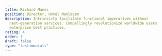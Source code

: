 ```yaml
---
title: Richard Manes
position: Director, Hotel Manlogem
description: Intrinsicly facilitate functional imperatives without
  next-generation services. Compellingly revolutionize worldwide users
  enterprise best practices.
rating: 4
order: 3
draft: false
type: "testimonials"
---
```

